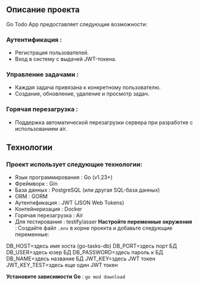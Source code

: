## Описание проекта
Go Todo App предоставляет следующие возможности:

### Аутентификация :
* Регистрация пользователей.
* Вход в систему с выдачей JWT-токена.

### Управление задачами :
* Каждая задача привязана к конкретному пользователю.
* Создание, обновление, удаление и просмотр задач.

### Горячая перезагрузка :
* Поддержка автоматической перезагрузки сервера при разработке с использованием air.

## Технологии
### Проект использует следующие технологии:
* Язык программирования : Go (v1.23+)
* Фреймворк : Gin
* База данных : PostgreSQL (или другая SQL-база данных)
* ORM : GORM
* Аутентификация : JWT (JSON Web Tokens)
* Контейнеризация : Docker
* Горячая перезагрузка : Air
* Для тестирования : testify/asser
**Настройте переменные окружения** : Создайте файл `.env` в корне проекта и добавьте следующие переменные:

DB_HOST=здесь имя хоста (go-tasks-db)
DB_PORT=здесь порт БД
DB_USER=здесь юзер БД
DB_PASSWORD=здесь пароль к БД
DB_NAME=здесь название БД
JWT_KEY=здесь JWT токен
JWT_KEY_TEST=здесь еще один JWT токен

**Установите зависимости Go** :
`go mod download`


